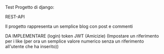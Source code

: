 Test Progetto di django:

REST-API

Il progetto rappresenta un semplice blog con post e commenti

DA IMPLEMENTARE
(login) token JWT 
(Amicizie)
(Impostare un riferimento per i like (per ora un semplice valore numerico senza un riferimento all'utente che ha inserito))
